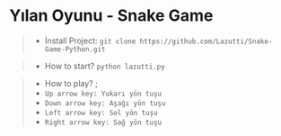 # Yılan Oyunu - Snake Game

> - İnstall Project: `git clone https://github.com/Lazutti/Snake-Game-Python.git`

> - How to start? `python lazutti.py`

> - How to play? ; 
> - `Up arrow key: Yukarı yön tuşu`
> - `Down arrow key: Aşağı yön tuşu`
> - `Left arrow key: Sol yön tuşu`
> - `Right arrow key: Sağ yön tuşu`
